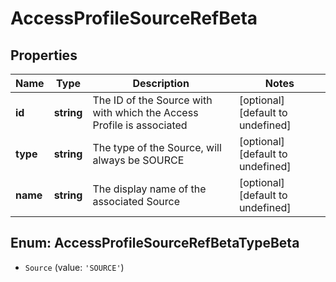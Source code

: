 # AccessProfileSourceRefBeta

## Properties

Name | Type | Description | Notes
------------ | ------------- | ------------- | -------------
**id** | **string** | The ID of the Source with with which the Access Profile is associated | [optional] [default to undefined]
**type** | **string** | The type of the Source, will always be SOURCE | [optional] [default to undefined]
**name** | **string** | The display name of the associated Source | [optional] [default to undefined]



## Enum: AccessProfileSourceRefBetaTypeBeta


* `Source` (value: `'SOURCE'`)



